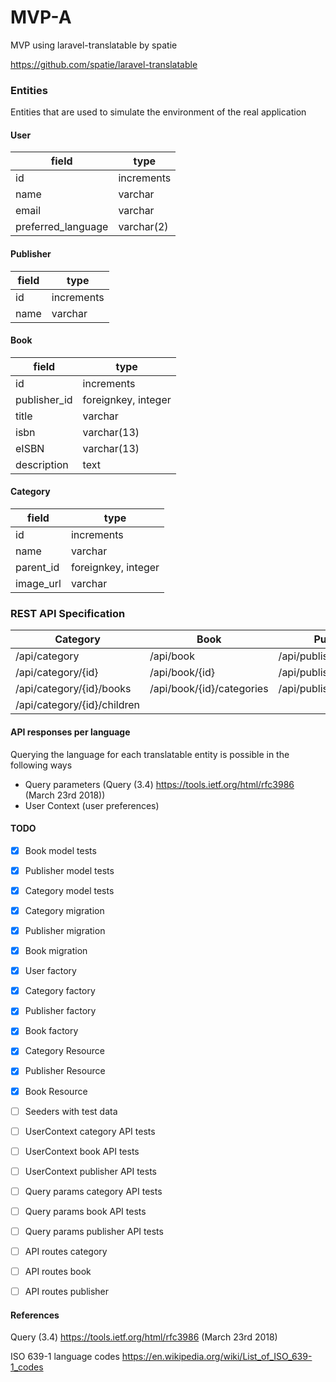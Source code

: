 # MVP-A
MVP using laravel-translatable by spatie

https://github.com/spatie/laravel-translatable


### Entities
Entities that are used to simulate the environment of the real application

#### User

| field | type |
| ------------- | ------------- |
| id   | increments |
| name | varchar |
| email | varchar |
| preferred_language | varchar(2) |


#### Publisher

| field | type |
| ------------- | ------------- |
| id   | increments |
| name | varchar |

#### Book

| field | type |
| ------------- | ------------- |
| id   | increments |
| publisher_id | foreignkey, integer |
| title | varchar |
| isbn | varchar(13) |
| eISBN | varchar(13) |
| description | text |

#### Category

| field     | type                |
| --------- | --------------------|
| id        | increments          |
| name      | varchar             |
| parent_id | foreignkey, integer |
| image_url | varchar             |


### REST API Specification

| Category                    | Book                         | Publisher                 |
|-----------------------------|------------------------------|---------------------------|
| /api/category               | /api/book                    | /api/publisher            |
| /api/category/{id}          | /api/book/{id}               | /api/publisher/{id}       |
| /api/category/{id}/books    | /api/book/{id}/categories    | /api/publisher/{id}/books |
| /api/category/{id}/children |                              |                           |

#### API responses per language
Querying the language for each translatable entity is possible in the following ways

- Query parameters (Query (3.4) https://tools.ietf.org/html/rfc3986 (March 23rd 2018))
- User Context (user preferences)


#### TODO

- [x] Book model tests
- [x] Publisher model tests
- [x] Category model tests

- [x] Category migration
- [x] Publisher migration
- [x] Book migration

- [x] User factory
- [x] Category factory
- [x] Publisher factory
- [x] Book factory

- [x] Category Resource
- [x] Publisher Resource
- [x] Book Resource

- [ ] Seeders with test data

- [ ] UserContext category API tests
- [ ] UserContext book API tests
- [ ] UserContext publisher API tests

- [ ] Query params category API tests
- [ ] Query params book API tests
- [ ] Query params publisher API tests

- [ ] API routes category
- [ ] API routes book
- [ ] API routes publisher



#### References
Query (3.4) https://tools.ietf.org/html/rfc3986 (March 23rd 2018)

ISO 639-1 language codes https://en.wikipedia.org/wiki/List_of_ISO_639-1_codes
